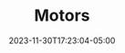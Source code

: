 ---
weight: 999
title: "Motors"
description: ""
icon: "article"
date: "2023-11-30T17:23:04-05:00"
lastmod: "2023-11-30T17:23:04-05:00"
draft: true
toc: true
---